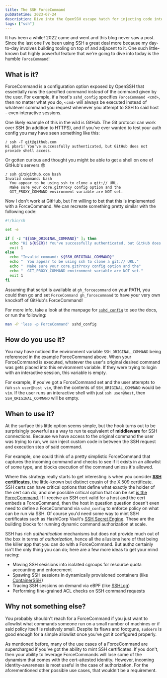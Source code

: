 ```yaml
---
title: The SSH ForceCommand
pubDatetime: 2023-07-24
description: Dive into the OpenSSH escape hatch for injecting code into a command session
tags: ["ssh"]
---
```


It has been a while! 2022 came and went and this blog never saw a post. Since the last one I've been using SSH a great deal more because my day-to-day involves building tooling on top of and adjacent to it. One such little-known but highly powerful feature that we're going to dive into today is the humble `ForceCommand`!

## What is it?

ForceCommand is a configuration option exposed by OpenSSH that essentially runs the specified command _instead_ of the command given by the user. For example, if a host's `sshd_config` specifies `ForceCommand <cmd>`, then no matter what you do, `<cmd>` will always be executed instead of whatever command you request whenever you attempt to SSH to said host - even interactive sessions.

One likely example of this in the wild is GitHub. The Git protocol can work over SSH (in addition to HTTPS), and if you've ever wanted to test your auth config you may have seen something like this:

```
♪ ssh -T git@github.com
Hi pbar1! You've successfully authenticated, but GitHub does not provide shell access.
```

Or gotten curious and thought you might be able to get a shell on one of GitHub's servers 😜

```
♪ ssh git@github.com bash
Invalid command: bash
  You appear to be using ssh to clone a git:// URL.
  Make sure your core.gitProxy config option and the
  GIT_PROXY_COMMAND environment variable are NOT set.
```

Now I don't work at GitHub, but I'm willing to bet that this is implemented with a ForceCommand. We can recreate something pretty similar with the following code:

```sh
#!/bin/sh

set -e

if [ -z "${SSH_ORIGINAL_COMMAND}" ]; then
  echo "Hi ${USER}! You've successfully authenticated, but GitHub does not provide shell access."
  exit 1
else
  echo "Invalid command: ${SSH_ORIGINAL_COMMAND}"
  echo "  You appear to be using ssh to clone a git:// URL."
  echo "  Make sure your core.gitProxy config option and the"
  echo "  GIT_PROXY_COMMAND environment variable are NOT set."
  exit 1
fi
```

Assuming that script is available at `gh_forcecommand` on your PATH, you could then go and set `ForceCommand gh_forcecommand` to have your very own knockoff of GitHub's ForceCommand!

For more info, take a look at the manpage for [`sshd_config`][1] to see the docs, or run the following:

```sh
man -P 'less -p ForceCommand' sshd_config
```

## How do you use it?

You may have noticed the environment variable `SSH_ORIGINAL_COMMAND` being referenced in the example ForceCommand above. When your ForceCommand is executed, whatever the user's original desired command was gets placed into this environment variable. If they were trying to login with an interactive session, this variable is empty.

For example, if you've got a ForceCommand set and the user attempts to run `ssh user@host vim`, then the contents of `SSH_ORIGINAL_COMMAND` would be `vim`. If the user runs an interactive shell with just `ssh user@host`, then `SSH_ORIGINAL_COMMAND` will be empty.

## When to use it?

At the surface this little option seems simple, but the hook turns out to be surprisingly powerful as a way to run te equivalent of **middleware** for SSH connections. Because we have access to the original command the user was trying to run, we can inject custom code in between the SSH request and execution step of said command.

For example, one could think of a pretty simplistic ForceCommand that captures the incoming command and checks to see if it exists in an allowlist of some type, and blocks execution of the command unless it's allowed.

Where this strategy really starts to get interesting is when you consider [**SSH certificates**][2], the little-known but distinct cousin of the X.509 certificate. SSH certs can have critical options that define what exactly the holder of the cert can do, and one possible critical option that can be set [is the ForceCommand][3]. If I receive an SSH cert valid for a host and the cert embeds a ForceCommand, then the host in question question doesn't even need to define a ForceCommand via `sshd_config` to enforce policy on what can be run via SSH. Of course you'd need some way to mint SSH certificates such as HashiCorp Vault's [SSH Secret Engine][4]. These are the building blocks for running dynamic command authorization at scale.

SSH has rich _authentication_ mechanisms but does not provide much out of the box in terms of _authorization_, hence all the allusions here of that being the killer app that you can do with a ForceCommand. But authz certainly isn't the only thing you can do; here are a few more ideas to get your mind racing:

- Moving SSH sesisions into isolated cgroups for resource quota accounting and enforcement
- Spawing SSH sessions in dynamically provisioned containers (like [ContainerSSH][5])
- Tracing SSH sessions on demand via eBPF (like [SSHLog][6])
- Performing fine-grained ACL checks on SSH command requests

## Why not something else?

You probably shouldn't reach for a ForceCommand if you just want to allowlist what commands someone run on a small number of machines or if said policy itself is relatively small. Despite its flaws and footguns, `sudoers` is good enough for a simple allowlist once you've got it configured properly.

As mentioned before, many of the use cases of a ForceCommand are supercharged if you've got the ability to mint SSH certificates. If you don't, then your ability to leverage ForceCommands will lose some of the dynamism that comes with the cert-attested identity. However, incoming identity-awareness is most useful in the case of authorization. For the aforementioned other possible use cases, that wouldn't be a requirement.

[1]: https://linux.die.net/man/5/sshd_config#:~:text=ForceCommand
[2]: https://en.wikibooks.org/wiki/OpenSSH/Cookbook/Certificate-based_Authentication
[3]: https://en.wikibooks.org/wiki/OpenSSH/Cookbook/Certificate-based_Authentication#Forced_Commands_with_User_Certificates
[4]: https://developer.hashicorp.com/vault/docs/secrets/ssh/signed-ssh-certificates
[5]: https://github.com/ContainerSSH/ContainerSSH
[6]: https://github.com/sshlog/agent
